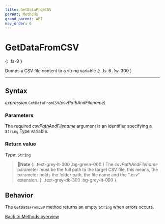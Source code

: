 ```yaml
---
title: GetDataFromCSV
parent: Methods
grand_parent: API
nav_order: 6
---
```


# GetDataFromCSV
{: .fs-9 }

Dumps a CSV file content to a string variable
{: .fs-6 .fw-300 }

---

## Syntax

*expression*.`GetDataFromCSV`*(csvPathAndFilename)*

### Parameters

The required *csvPathAndFilename* argument is an identifier specifying a `String` Type variable.

### Return value

*Type*: `String`

>📝**Note**
>{: .text-grey-lt-000 .bg-green-000 }
>The *csvPathAndFilename* parameter must be the full path to the target CSV file, this means, the parameter holds the folder path, the file name and the ".csv" extension.
{: .text-grey-dk-300 .bg-grey-lt-000 }

## Behavior

The `GetDataFromCSV` method returns an empty `String` when errors occurs.

[Back to Methods overview](https://ws-garcia.github.io/VBA-CSV-interface/api/methods/)